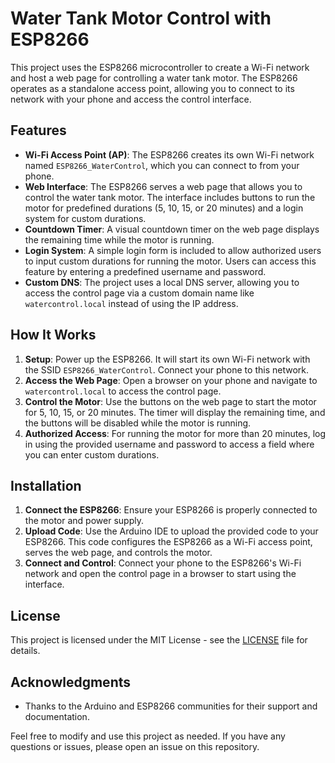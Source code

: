 # Water Tank Motor Control with ESP8266

This project uses the ESP8266 microcontroller to create a Wi-Fi network and host a web page for controlling a water tank motor. The ESP8266 operates as a standalone access point, allowing you to connect to its network with your phone and access the control interface.

## Features

- **Wi-Fi Access Point (AP)**: The ESP8266 creates its own Wi-Fi network named `ESP8266_WaterControl`, which you can connect to from your phone.
- **Web Interface**: The ESP8266 serves a web page that allows you to control the water tank motor. The interface includes buttons to run the motor for predefined durations (5, 10, 15, or 20 minutes) and a login system for custom durations.
- **Countdown Timer**: A visual countdown timer on the web page displays the remaining time while the motor is running.
- **Login System**: A simple login form is included to allow authorized users to input custom durations for running the motor. Users can access this feature by entering a predefined username and password.
- **Custom DNS**: The project uses a local DNS server, allowing you to access the control page via a custom domain name like `watercontrol.local` instead of using the IP address.

## How It Works

1. **Setup**: Power up the ESP8266. It will start its own Wi-Fi network with the SSID `ESP8266_WaterControl`. Connect your phone to this network.
2. **Access the Web Page**: Open a browser on your phone and navigate to `watercontrol.local` to access the control page.
3. **Control the Motor**: Use the buttons on the web page to start the motor for 5, 10, 15, or 20 minutes. The timer will display the remaining time, and the buttons will be disabled while the motor is running.
4. **Authorized Access**: For running the motor for more than 20 minutes, log in using the provided username and password to access a field where you can enter custom durations.

## Installation

1. **Connect the ESP8266**: Ensure your ESP8266 is properly connected to the motor and power supply.
2. **Upload Code**: Use the Arduino IDE to upload the provided code to your ESP8266. This code configures the ESP8266 as a Wi-Fi access point, serves the web page, and controls the motor.
3. **Connect and Control**: Connect your phone to the ESP8266's Wi-Fi network and open the control page in a browser to start using the interface.

## License

This project is licensed under the MIT License - see the [LICENSE](LICENSE) file for details.

## Acknowledgments

- Thanks to the Arduino and ESP8266 communities for their support and documentation.

Feel free to modify and use this project as needed. If you have any questions or issues, please open an issue on this repository.
